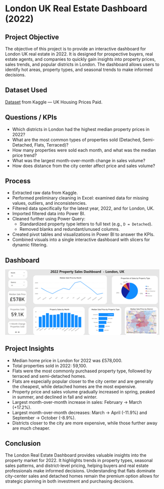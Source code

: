 # London UK Real Estate Dashboard (2022)

## Project Objective
The objective of this project is to provide an interactive dashboard for London UK real estate in 2022. It is designed for prospective buyers, real estate agents, and companies to quickly gain insights into property prices, sales trends, and popular districts in London. The dashboard allows users to identify hot areas, property types, and seasonal trends to make informed decisions.

## Dataset Used
[Dataset](https://www.kaggle.com/datasets/hm-land-registry/uk-housing-prices-paid) from Kaggle — UK Housing Prices Paid.

## Questions / KPIs
- Which districts in London had the highest median property prices in 2022?  
- What are the most common types of properties sold (Detached, Semi-Detached, Flats, Terraced)?  
- How many properties were sold each month, and what was the median price trend?  
- What was the largest month-over-month change in sales volume?  
- How does distance from the city center affect price and sales volume?  

## Process
- Extracted raw data from Kaggle.  
- Performed preliminary cleaning in Excel: examined data for missing values, outliers, and inconsistencies.  
- Filtered data specifically for the latest year, 2022, and for London, UK.  
- Imported filtered data into Power BI.  
- Cleaned further using Power Query:  
  - Standardized property type letters to full text (e.g., `D = Detached`).  
  - Removed blanks and redundant/unused columns.  
- Created pivot tables and visualizations in Power BI to answer the KPIs.  
- Combined visuals into a single interactive dashboard with slicers for dynamic filtering.  

## Dashboard
![London Housing Dashboard](https://github.com/youneselkaisi/London-Real-Estate-Dashboard/blob/main/London%20Housing%20Dashboard%20Image.png)

## Project Insights
- Median home price in London for 2022 was £578,000.  
- Total properties sold in 2022: 59,100.  
- Flats were the most commonly purchased property type, followed by terraced and semi-detached homes.  
- Flats are especially popular closer to the city center and are generally the cheapest, while detached homes are the most expensive.  
- Property price and sales volume gradually increased in spring, peaked in summer, and declined in fall and winter.  
- Largest month-over-month increase in sales: February → March (+17.2%).  
- Largest month-over-month decreases: March → April (-11.9%) and September → October (-8.9%).  
- Districts closer to the city are more expensive, while those further away are much cheaper.  

## Conclusion
The London Real Estate Dashboard provides valuable insights into the property market for 2022. It highlights trends in property types, seasonal sales patterns, and district-level pricing, helping buyers and real estate professionals make informed decisions. Understanding that flats dominate city-center sales and detached homes remain the premium option allows for strategic planning in both investment and purchasing decisions.
